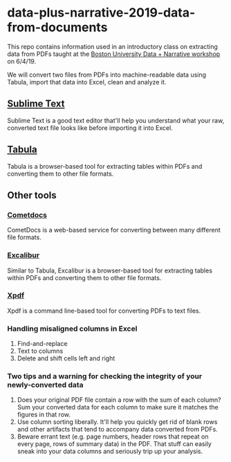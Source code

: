 # data-plus-narrative-2019-data-from-documents
This repo contains information used in an introductory class on extracting data from PDFs taught at the [Boston University Data + Narrative workshop](https://combeyond.bu.edu/workshop/data-narrative/) on 6/4/19.

We will convert two files from PDFs into machine-readable data using Tabula, import that data into Excel, clean and analyze it.

## [Sublime Text](https://www.sublimetext.com/)
Sublime Text is a good text editor that'll help you understand what your raw, converted text file looks like before importing it into Excel.

## [Tabula](http://tabula.technology/)
Tabula is a browser-based tool for extracting tables within PDFs and converting them to other file formats.

## Other tools

### [Cometdocs](https://www.cometdocs.com/)
CometDocs is a web-based service for converting between many different file formats.

### [Excalibur](https://www.tryexcalibur.com/)
Similar to Tabula, Excalibur is a browser-based tool for extracting tables within PDFs and converting them to other file formats.

### [Xpdf](http://www.foolabs.com/xpdf/)
Xpdf is a command line-based tool for converting PDFs to text files.

### Handling misaligned columns in Excel
1. Find-and-replace
2. Text to columns
3. Delete and shift cells left and right

### Two tips and a warning for checking the integrity of your newly-converted data
1. Does your original PDF file contain a row with the sum of each column? Sum your converted data for each column to make sure it matches the figures in that row.
2. Use column sorting liberally. It'll help you quickly get rid of blank rows and other artifacts that tend to accompany data converted from PDFs.
3. Beware errant text (e.g. page numbers, header rows that repeat on every page, rows of summary data) in the PDF. That stuff can easily sneak into your data columns and seriously trip up your analysis.
